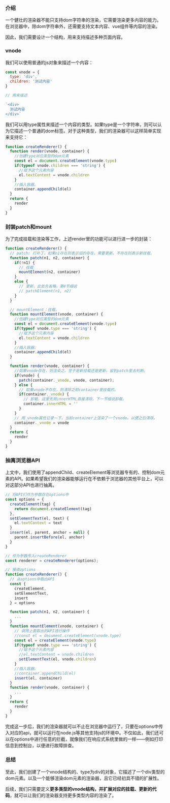 ### 介绍

一个健壮的渲染器不能只支持dom字符串的渲染，它需要渲染更多内容的能力。在浏览器中，除dom字符串外，还需要支持文本内容、vue组件等内容的渲染。

因此，我们需要设计一个结构，用来支持描述多种页面内容。

### vnode

我们可以使用普通的js对象来描述一个内容：

```js
const vnode = {
  type: 'div',
  children: '测试内容'
}

// 用来描述

`<div>
  测试内容
</div>`
```

我们可以用type属性来描述一个内容的类型。如果type是一个字符串，则可以认为它描述一个普通的dom标签。对于这种类型，我们的渲染器可以这样简单实现来支持它：

```js
function createRenderer() {
  function render(vnode, container) {
    //创建type对应类型的dom元素
    const el = document.createElement(vnode.type)
    if(typeof vnode.children === 'string') {
      //赋予这个元素内容
      el.textContent = vnode.children
    }
    //插入容器。
    container.appendChild(el)
  }
  return {
    render
  }
}
```

### 封装patch和mount

为了完成挂载和渲染等工作，上述render里的功能可以进行进一步的封装：

```js
function createRenderer() {
  // patch: 打补丁。如果n1存在则表示旧的存在，需要更新。不存在则表示新挂载。
  function patch(n1, n2, container) {
    if(!n1) {
      // 挂载
      mountElement(n2, container)
    }
    else {
      // 更新，此处先省略，第4节细说
      // patchElement(n1, n2)
    }
  }

  // mountElement：挂载。
  function mountElement(vnode, container) {
    //创建type对应类型的dom元素
    const el = document.createElement(vnode.type)
    if(typeof vnode.type === 'string') {
      //赋予这个元素内容
      el.textContent = vnode.children
    }
    //插入容器。
    container.appendChild(el)
  }

  function render(vnode, container) {
    //如果vnode存在，则渲染之。至于是新挂载还是更新，留到patch里去判断。
    if(vnode) {
      patch(container._vnode, vnode, container);
    } else {
      // 如果vnode不存在，则清除之前container里挂载的。
      if(container._vnode) {
        // 卸载，这里先用innerHTML直接清除。下一节细说卸载。
        container.innerHTML = ''
      }
    }
    // 用_vnode属性记录一下，当前container上渲染了一个vnode。以便之后清除。
    container._vnode = vnode
  }
  return {
    render
  }
}
```

### 抽离浏览器API

上文中，我们使用了appendChild、createElement等浏览器专有的、控制dom元素的API。如果希望我们的渲染器能够运行在不依赖于浏览器的其他平台上，可以对这部分API也进行抽离。

```js
// 将API们作为参数存在options中
const options = {
  createElement(tag) {
    return document.createElement(tag)
  },
  setElementText(el, text) {
    el.textContext = text
  }
  insert(el, parent, anchor = null) {
    parent.insertBefore(el, anchor)
  }
}

// 作为参数传入createRenderer
const renderer = createRenderer(options);

// 接收options
function createRenderer() {
  // 从options中取出API
  const {
    createElement,
    setElementText,
    insert
  } = options

  function patch(n1, n2, container) {
    ...
  }
  function mountElement(vnode, container) {
    // 调用上面取出的API进行操作
    //const el = document.createElement(vnode.type)
    const el = createElement(vnode.type)
    if(typeof vnode.type === 'string') {
      //赋予这个元素内容
      //el.textContent = vnode.children
      setElementText(el, vnode.children)
    }
    //插入容器。
    //container.appendChild(el)
    insert(el, container)
  }
  function render(vnode, container) {
    ...
  }
  return {
    render
  }
}
```

完成这一步后，我们的渲染器就可以不止在浏览器中运行了，只要在options中传入对应的api，就可以运行在node.js等其他支持js的环境中。不仅如此，我们还可以在options中进行任意的拦截，就像我们在响应式系统里做的一样——例如打印信息到控制台，以便进行故障排查。

### 总结

至此，我们创建了一个vnode结构的、type为div的对象，它描述了一个div类型的dom元素。以及一个能够渲染dom元素的渲染器，且它已经初具不错的扩展性。

后续，我们只需要定义**更多类型的vnode结构，并扩展对应的挂载、更新的代码**，就可以让我们的渲染器支持更多类型内容的渲染了。